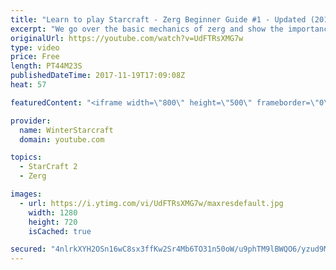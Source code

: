 ```yaml
---
title: "Learn to play Starcraft - Zerg Beginner Guide #1 - Updated (2017)"
excerpt: "We go over the basic mechanics of zerg and show the importance of understanding at least some of what your opponent is doing.  This guide is meant for players with an understanding of the objectives of starcraft but without any strong direction or gameplan, especially for each specific race! -- Watch"
originalUrl: https://youtube.com/watch?v=UdFTRsXMG7w
type: video
price: Free
length: PT44M23S
publishedDateTime: 2017-11-19T17:09:08Z
heat: 57

featuredContent: "<iframe width=\"800\" height=\"500\" frameborder=\"0\" src=\"https://www.youtube.com/embed/UdFTRsXMG7w\" allow=\"accelerometer; autoplay; encrypted-media; gyroscope; picture-in-picture\" allowfullscreen></iframe>"

provider:
  name: WinterStarcraft
  domain: youtube.com

topics:
  - StarCraft 2
  - Zerg

images:
  - url: https://i.ytimg.com/vi/UdFTRsXMG7w/maxresdefault.jpg
    width: 1280
    height: 720
    isCached: true

secured: "4nlrkXYH2OSn16wC8sx3ffKw2Sr4Mb6TO31n50oW/u9phTM9lBWQO6/yzud9MWkYNrOk9blQ1ON57weEO2aBdgBIuVDggjZDjJPSP3EJjgz9Exaig+4BPQj8wqOjm4+P/0frKHZddCBtI4cT7NOkzsIr8CX4iGjqQMuGz1lKBHQS31OBT6rSW/QigpY+zVEsJbkGMJlvVgZUnKxUdZ7oHTIuJ2z09DPZBUhMywG3TFlm1IRz0SlyVQ/3xJciMmo+rxH4ht91txO8Gs6rmGbW22TzDNMxP0jfrXeKE8xBwhxx2pgLYOxhG7E1wH/UDWffirghYgfb+T5MxNkOrpdMspxWfD/Yt6JGV4W4HgPMU0Q1W3vLifIIQlG0DNjLYzNnJ9Uw0hAbMuvcwMjaHLuOakFmyasW8afwOPR4gjxcmLOuOLV9RZM7Rt6wX3+g2Xuw;Ey4F/taKj6IUCWnG3mmkYw=="
---
```


